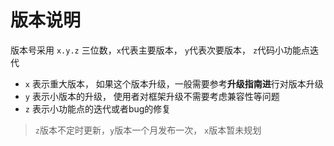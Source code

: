 # 版本说明

版本号采用 `x.y.z` 三位数，`x`代表主要版本， `y`代表次要版本， `z`代码小功能点迭代

- `x` 表示重大版本， 如果这个版本升级，一般需要参考**升级指南进**行对版本升级
- `y` 表示小版本的升级， 使用者对框架升级不需要考虑兼容性等问题
- `z` 表示小功能点的迭代或者bug的修复

> `z`版本不定时更新，`y`版本一个月发布一次， `x`版本暂未规划
